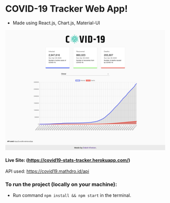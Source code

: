 # COVID-19 Tracker Web App!
- Made using React.js, Chart.js, Material-UI

![COVID-19 Tracker](https://github.com/dakshkhetan/covid-19-tracker/blob/master/public/images/app-screenshot.png)

#### Live Site: (https://covid19-stats-tracker.herokuapp.com/) 

API used: https://covid19.mathdro.id/api

### To run the project (locally on your machine):
- Run command `npm install && npm start` in the terminal.